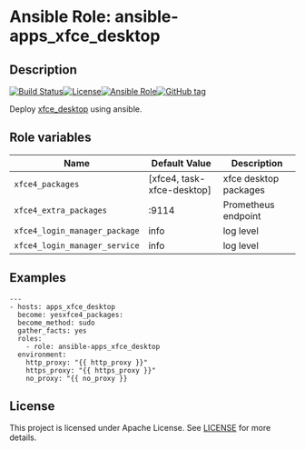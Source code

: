 # Ansible Role: ansible-apps_xfce_desktop


## Description

[![Build Status](https://travis-ci.com/lotusnoir/ansible-apps_xfce_desktop.svg?branch=master)](https://travis-ci.com/lotusnoir/ansible-apps_xfce_desktop)[![License](https://img.shields.io/badge/license-Apache--2.0-brightgreen)](https://opensource.org/licenses/Apache-2.0)[![Ansible Role](https://img.shields.io/badge/ansible%20role-apps__xfce_desktop-blue)](https://galaxy.ansible.com/lotusnoir/ansible-apps_xfce_desktop/)[![GitHub tag](https://img.shields.io/badge/version-latest-blue)](https://github.com/lotusnoir/ansible-apps_xfce_desktop/tags)

Deploy [xfce_desktop](https://gitlab.com/alxrem/prometheus-logstash-exporter) using ansible.


## Role variables

| Name           | Default Value | Description                        |
| -------------- | ------------- | -----------------------------------|
| `xfce4_packages` | [xfce4, task-xfce-desktop] | xfce desktop packages |
| `xfce4_extra_packages` | :9114 | Prometheus endpoint |
| `xfce4_login_manager_package` | info | log level  |
| `xfce4_login_manager_service` | info | log level  |

## Examples

	---
	- hosts: apps_xfce_desktop
	  become: yesxfce4_packages:
	  become_method: sudo
	  gather_facts: yes
	  roles:
	    - role: ansible-apps_xfce_desktop
	  environment: 
	    http_proxy: "{{ http_proxy }}"
	    https_proxy: "{{ https_proxy }}"
	    no_proxy: "{{ no_proxy }}


## License

This project is licensed under Apache License. See [LICENSE](/LICENSE) for more details.
